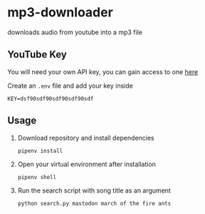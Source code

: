# mp3-downloader
downloads audio from youtube into a mp3 file

## YouTube Key
You will need your own API key, you can gain access to one [here](https://developers.google.com/youtube/v3/getting-started)

Create an `.env` file and add your key inside

```
KEY=dsf90sdf90sdf90sdf90sdf
```

## Usage
1. Download repository and install dependencies
    ```
    pipenv install
    ```
2. Open your virtual environment after installation
    ```
    pipenv shell
    ```
3. Run the search script with song title as an argument
    ```
    python search.py mastodon march of the fire ants
    ```
